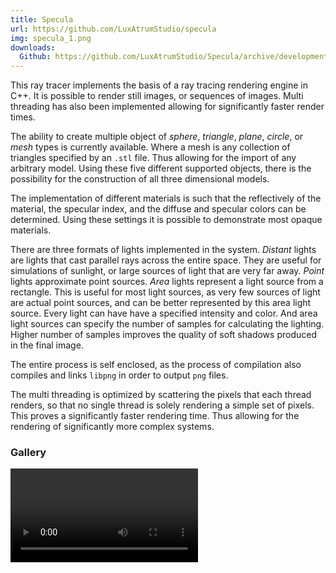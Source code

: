 ```yaml
---
title: Specula
url: https://github.com/LuxAtrumStudio/specula
img: specula_1.png
downloads:
  Github: https://github.com/LuxAtrumStudio/Specula/archive/development.zip
---
```


This ray tracer implements the basis of a ray tracing rendering engine in C++.
It is possible to render still images, or sequences of images. Multi threading
has also been implemented allowing for significantly faster render times.

The ability to create multiple object of *sphere*, *triangle*, *plane*,
*circle*, or *mesh* types is currently available. Where a mesh is any
collection of triangles specified by an ``.stl`` file. Thus allowing for the
import of any arbitrary model. Using these five different supported objects,
there is the possibility for the construction of all three dimensional models.

The implementation of different materials is such that the reflectively of the
material, the specular index, and the diffuse and specular colors can be
determined. Using these settings it is possible to demonstrate most opaque
materials.

There are three formats of lights implemented in the system. *Distant* lights
are lights that cast parallel rays across the entire space. They are useful for
simulations of sunlight, or large sources of light that are very far away.
*Point* lights approximate point sources. *Area* lights represent a light
source from a rectangle. This is useful for most light sources, as very few
sources of light are actual point sources, and can be better represented by
this area light source. Every light can have have a specified intensity and
color. And area light sources can specify the number of samples for calculating
the lighting. Higher number of samples improves the quality of soft shadows
produced in the final image.

The entire process is self enclosed, as the process of compilation also
compiles and links ``libpng`` in order to output ``png`` files.

The multi threading is optimized by scattering the pixels that each thread
renders, so that no single thread is solely rendering a simple set of pixels.
This proves a significantly faster rendering time. Thus allowing for the
rendering of significantly more complex systems.

### Gallery ###

![loop](specula_2.mp4 "Rendered Animation")

